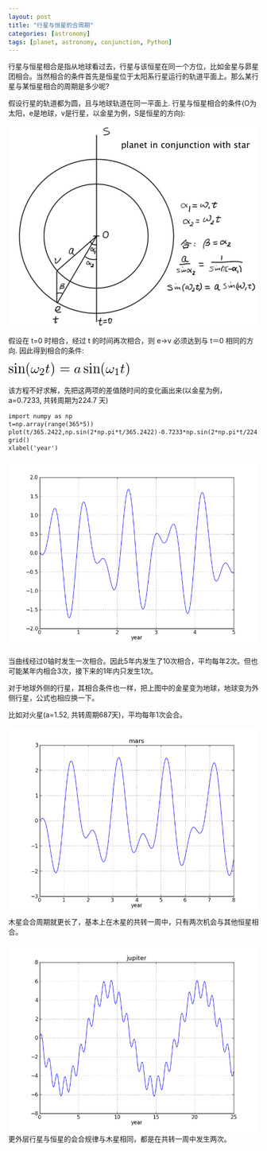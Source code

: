 ```yaml
---
layout: post
title: "行星与恒星的合周期"
categories: [astronomy]
tags: [planet, astronomy, conjunction, Python]
---
```


行星与恒星相合是指从地球看过去，行星与该恒星在同一个方位，比如金星与昴星团相合。当然相合的条件首先是恒星位于太阳系行星运行的轨道平面上。那么某行星与某恒星相合的周期是多少呢? 

假设行星的轨道都为圆，且与地球轨道在同一平面上. 行星与恒星相合的条件(O为太阳，e是地球，v是行星，以金星为例，S是恒星的方向):

![行星与恒星相合的条件](/images/planet_star_conjunction.png)

假设在 t=0 时相合，经过 t 的时间再次相合，则 e->v 必须达到与 t＝0 相同的方向. 因此得到相合的条件:

![相合方程](/images/latex/eq_7378894517581845269_2.png)

该方程不好求解，先把这两项的差值随时间的变化画出来(以金星为例，a=0.7233, 共转周期为224.7 天)

    import numpy as np
    t=np.array(range(365*5))
    plot(t/365.2422,np.sin(2*np.pi*t/365.2422)-0.7233*np.sin(2*np.pi*t/224.7))
    grid()
    xlabel('year')

![金星与恒星的会合](/images/venus_conjunction.png)

当曲线经过0轴时发生一次相合。因此5年内发生了10次相合，平均每年2次。但也可能某年内相合3次，接下来的1年内只发生1次。

对于地球外侧的行星，其相合条件也一样，把上图中的金星变为地球，地球变为外侧行星，公式也相应换一下。

比如对火星(a=1.52, 共转周期687天)，平均每年1次会合。

![火星与恒星的会合](/images/mars_conjunction.png)								 									
木星会合周期就更长了，基本上在木星的共转一周中，只有两次机会与其他恒星相合。

![木星与恒星的会合](/images/jupiter_conjunction.png)								 									
更外层行星与恒星的会合规律与木星相同，都是在共转一周中发生两次。
